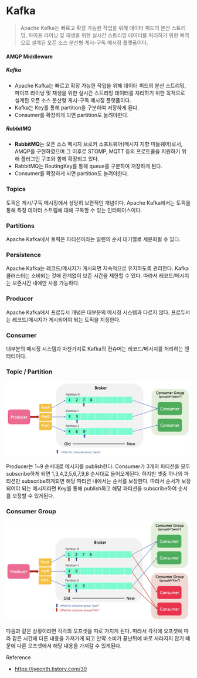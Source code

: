# Kafka

> Apache Kafka는 빠르고 확장 가능한 작업을 위해 데이터 피드의 분산 스트리밍, 파이프 라이닝 및 재생을 위한 실시간 스트리밍 데이터를 처리하기 위한 목적으로 설계된 오픈 소스 분산형 게시-구독 메시징 플랫폼이다.



#### AMQP Middleware

##### Kafka

- Apache Kafka는 빠르고 확장 가능한 작업을 위해 데이터 피드의 분산 스트리밍, 파이프 라이닝 및 재생을 위한 실시간 스트리밍 데이터를 처리하기 위한 목적으로 설계된 오픈 소스 분산형 게시-구독 메시징 플랫폼이다.
- Kafka는 Key를 통해 partition을 구분하여 저장하게 된다.
- Consumer를 확장하게 되면 partition도 늘려야한다.

##### RabbitMQ

- **RabbitMQ**는 오픈 소스 메시지 브로커 소프트웨어(메시지 지향 미들웨어)로서, AMQP를 구현하였으며 그 이후로 STOMP, MQTT 등의 프로토콜을 지원하기 위해 플러그인 구조와 함께 확장되고 있다.
- RabbitMQ는 RoutingKey를 통해 queue를 구분하여 저장하게 된다.
- Consumer를 확장하게 되면 partition도 늘려야한다.



### Topics

토픽은 게시/구독 메시징에서 상당히 보편적인 개념이다. Apache Kafka에서는 토픽을 통해 특정 데이터 스트림에 대해 구독할 수 있는 인터페이스이다. 

### Partitions

Apache Kafka에서 토픽은 파티션이라는 일련의 순서 대기열로 세분화될 수 있다.

### Persistence

Apache Kafka는 레코드/메시지가 게시되면 지속적으로 유지하도록 관리한다. Kafka클러스터는 소비되는 것에 관계없이 보존 시간을 제한할 수 있다. 따라서 레코드/메시지는 보존시간 내에만 사용 가능하다.

### Producer

Apache Kafka에서 프로듀서 개념은 대부분의 메시징 시스템과 다르지 않다. 프로듀서는 레코드/메시지가 게시되어야 되는 토픽을 지정한다.

### Consumer

대부분의 메시징 시스템과 마찬가지로 Kafka의 컨슈머는 레코드/메시지를 처리하는 엔터티이다. 

### Topic / Partition

![image1](./image1.png)

Producer는 1~9 순서대로 메시지를 publish한다. Consumer가 3개의 파티션을 모두 subscribe하게 되면 1,3,4,2,5,6,7,9,8 순서대로 들어오게된다. 하지만 셋중 하나의 파티션만 subscribe하게되면 해당 파티션 내에서는 순서를 보장한다. 따라서 순서가 보장되어야 되는 메시지라면 Key를 통해 publish하고 해당 파티션을 subscribe하여 순서를 보장할 수 있게된다.

### Consumer Group

![image](./image2.png)

다음과 같은 상황이라면 각각의 오프셋을 따로 가지게 된다. 따라서 각각에 오프셋에 따라 같은 시간에 다른 내용을 가져가게 되고 만약 소비가 끝난뒤에 바로 사라지지 않기 때문에 다른 오프셋에서 해당 내용을 가져갈 수 있게된다.





Reference

- https://jyeonth.tistory.com/30
